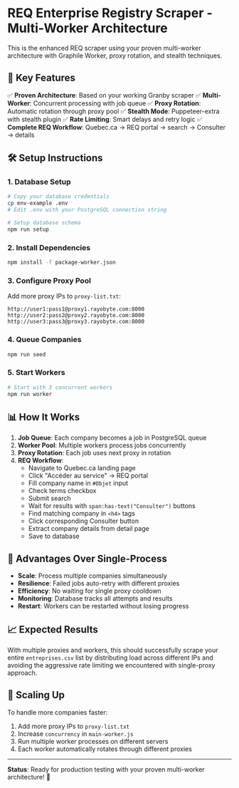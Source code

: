 # REQ Enterprise Registry Scraper - Multi-Worker Architecture

This is the enhanced REQ scraper using your proven multi-worker architecture with Graphile Worker, proxy rotation, and stealth techniques.

## 🚀 Key Features

✅ **Proven Architecture**: Based on your working Granby scraper
✅ **Multi-Worker**: Concurrent processing with job queue
✅ **Proxy Rotation**: Automatic rotation through proxy pool
✅ **Stealth Mode**: Puppeteer-extra with stealth plugin
✅ **Rate Limiting**: Smart delays and retry logic
✅ **Complete REQ Workflow**: Quebec.ca → REQ portal → search → Consulter → details

## 🛠 Setup Instructions

### 1. Database Setup
```bash
# Copy your database credentials
cp env-example .env
# Edit .env with your PostgreSQL connection string

# Setup database schema
npm run setup
```

### 2. Install Dependencies
```bash
npm install -f package-worker.json
```

### 3. Configure Proxy Pool
Add more proxy IPs to `proxy-list.txt`:
```
http://user1:pass1@proxy1.rayobyte.com:8000
http://user2:pass2@proxy2.rayobyte.com:8000
http://user3:pass3@proxy3.rayobyte.com:8000
```

### 4. Queue Companies
```bash
npm run seed
```

### 5. Start Workers
```bash
# Start with 3 concurrent workers
npm run worker
```

## 📊 How It Works

1. **Job Queue**: Each company becomes a job in PostgreSQL queue
2. **Worker Pool**: Multiple workers process jobs concurrently
3. **Proxy Rotation**: Each job uses next proxy in rotation
4. **REQ Workflow**:
   - Navigate to Quebec.ca landing page
   - Click "Accéder au service" → REQ portal
   - Fill company name in `#Objet` input
   - Check terms checkbox
   - Submit search
   - Wait for results with `span:has-text("Consulter")` buttons
   - Find matching company in `<h4>` tags
   - Click corresponding Consulter button
   - Extract company details from detail page
   - Save to database

## 🎯 Advantages Over Single-Process

- **Scale**: Process multiple companies simultaneously
- **Resilience**: Failed jobs auto-retry with different proxies
- **Efficiency**: No waiting for single proxy cooldown
- **Monitoring**: Database tracks all attempts and results
- **Restart**: Workers can be restarted without losing progress

## 📈 Expected Results

With multiple proxies and workers, this should successfully scrape your entire `entreprises.csv` list by distributing load across different IPs and avoiding the aggressive rate limiting we encountered with single-proxy approach.

## 🔧 Scaling Up

To handle more companies faster:
1. Add more proxy IPs to `proxy-list.txt`
2. Increase `concurrency` in `main-worker.js`
3. Run multiple worker processes on different servers
4. Each worker automatically rotates through different proxies

---

**Status**: Ready for production testing with your proven multi-worker architecture! 🎉